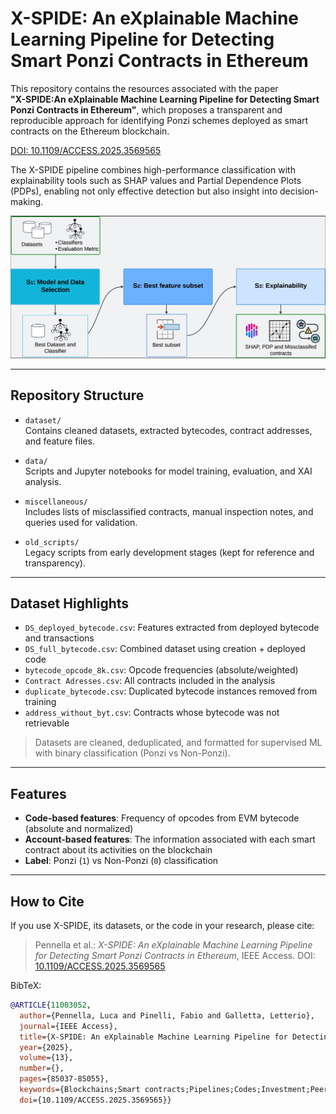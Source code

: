 # X-SPIDE: An eXplainable Machine Learning Pipeline for Detecting Smart Ponzi Contracts in Ethereum

This repository contains the resources associated with the paper  
**"X-SPIDE:An eXplainable Machine Learning Pipeline for Detecting Smart Ponzi Contracts in Ethereum"**, which proposes a transparent and reproducible approach for identifying Ponzi schemes deployed as smart contracts on the Ethereum blockchain.

[DOI: 10.1109/ACCESS.2025.3569565](https://doi.org/10.1109/ACCESS.2025.3569565)

The X-SPIDE pipeline combines high-performance classification with explainability tools such as SHAP values and Partial Dependence Plots (PDPs), enabling not only effective detection but also insight into decision-making.

![X-SPIDE Pipeline Overview](miscellaneous/x-spide-pipeline.png)


---

## Repository Structure

- `dataset/`  
  Contains cleaned datasets, extracted bytecodes, contract addresses, and feature files.

- `data/`  
  Scripts and Jupyter notebooks for model training, evaluation, and XAI analysis.

- `miscellaneous/`  
  Includes lists of misclassified contracts, manual inspection notes, and queries used for validation.

- `old_scripts/`  
  Legacy scripts from early development stages (kept for reference and transparency).
---

## Dataset Highlights

- `DS_deployed_bytecode.csv`: Features extracted from deployed bytecode and transactions  
- `DS_full_bytecode.csv`: Combined dataset using creation + deployed code  
- `bytecode_opcode_8k.csv`: Opcode frequencies (absolute/weighted)  
- `Contract Adresses.csv`: All contracts included in the analysis  
- `duplicate_bytecode.csv`: Duplicated bytecode instances removed from training  
- `address_without_byt.csv`: Contracts whose bytecode was not retrievable  

> Datasets are cleaned, deduplicated, and formatted for supervised ML with binary classification (Ponzi vs Non-Ponzi).

---

## Features

- **Code-based features**: Frequency of opcodes from EVM bytecode (absolute and normalized)  
- **Account-based features**: The information associated with each smart contract about its
activities on the blockchain 
- **Label**: Ponzi (`1`) vs Non-Ponzi (`0`) classification  

---

## How to Cite

If you use X-SPIDE, its datasets, or the code in your research, please cite:

> Pennella et al.: *X-SPIDE: An eXplainable Machine Learning Pipeline for Detecting Smart Ponzi Contracts in Ethereum*, IEEE Access.
> DOI: [10.1109/ACCESS.2025.3569565](https://doi.org/10.1109/ACCESS.2025.3569565)

BibTeX:
```bibtex
@ARTICLE{11003052,
  author={Pennella, Luca and Pinelli, Fabio and Galletta, Letterio},
  journal={IEEE Access}, 
  title={X-SPIDE: An eXplainable Machine Learning Pipeline for Detecting Smart Ponzi Contracts in Ethereum}, 
  year={2025},
  volume={13},
  number={},
  pages={85037-85055},
  keywords={Blockchains;Smart contracts;Pipelines;Codes;Investment;Peer-to-peer computing;Fraud;Hands;Feature extraction;Explainable AI;Anomaly detection;blockchain;code features;eXplainable AI;fraud detection},
  doi={10.1109/ACCESS.2025.3569565}}








